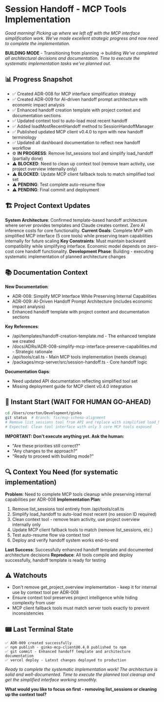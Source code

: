 # Session Handoff - MCP Tools Implementation

*Good morning! Picking up where we left off with the MCP interface simplification work. We've made excellent strategic progress and now need to complete the implementation.*

**BUILDING MODE** - Transitioning from planning → building
*We've completed all architectural decisions and documentation. Time to execute the systematic implementation tasks we've planned out.*

## 📊 Progress Snapshot
- ✅ Created ADR-008 for MCP interface simplification strategy
- ✅ Created ADR-009 for AI-driven handoff prompt architecture with economic impact analysis  
- ✅ Enhanced handoff creation template with project context and documentation sections
- ✅ Updated context tool to auto-load most recent handoff
- ✅ Added loadMostRecentHandoff method to SessionHandoffManager
- ✅ Published updated MCP client v0.4.0 to npm with new handoff terminology
- ✅ Updated all dashboard documentation to reflect new handoff workflow
- ⚙️ **IN PROGRESS**: Remove list_sessions tool and simplify load_handoff (partially done)
- ⚠️ **BLOCKED**: Need to clean up context tool (remove team activity, use project overview internally only)
- ⚠️ **BLOCKED**: Update MCP client fallback tools to match simplified tool set
- ⚠️ **PENDING**: Test complete auto-resume flow
- ⚠️ **PENDING**: Final commit and deployment

## 🏗️ **Project Context Updates**
**System Architecture**: Confirmed template-based handoff architecture where server provides templates and Claude creates context. Zero AI inference costs for core functionality.
**Current Goals**: Complete MVP with simplified MCP interface (5 core tools) while preserving team capabilities internally for future scaling
**Key Constraints**: Must maintain backward compatibility while simplifying interface. Economic model depends on zero-cost core handoff functionality.
**Development Phase**: Building - executing systematic implementation of planned architecture changes

## 📚 **Documentation Context**
**New Documentation**: 
- ADR-008: Simplify MCP Interface While Preserving Internal Capabilities
- ADR-009: AI-Driven Handoff Prompt Architecture (includes economic impact analysis)
- Enhanced handoff template with project context and documentation sections

**Key References**: 
- /api/templates/handoff-creation-template.md - The enhanced template we created
- /docs/ADRs/ADR-008-simplify-mcp-interface-preserve-capabilities.md - Strategic rationale
- /api/tools/call.ts - Main MCP tools implementation (needs cleanup)
- /packages/mcp-server/src/session-handoff.ts - Core handoff logic

**Documentation Gaps**: 
- Need updated API documentation reflecting simplified tool set
- Missing deployment guide for MCP client v0.4.0 integration

## 🎯 Instant Start (WAIT FOR HUMAN GO-AHEAD)
```bash
cd /Users/cnorton/Development/ginko
git status  # Branch: fix/mvp-schema-alignment
# Remove list_sessions tool from API and replace with simplified load_handoff
# Expected: Clean tool interface with only 5 core MCP tools exposed
```

**IMPORTANT: Don't execute anything yet. Ask the human:**
- "Are these priorities still correct?"
- "Any changes to the approach?" 
- "Ready to proceed with building mode?"

## 🔍 Context You Need (for systematic implementation)
**Problem**: Need to complete MCP tools cleanup while preserving internal capabilities per ADR-008
**Implementation Plan**: 
1. Remove list_sessions tool entirely from /api/tools/call.ts
2. Simplify load_handoff to auto-load most recent (no session ID required)
3. Clean context tool - remove team activity, use project overview internally only
4. Update MCP client fallback tools to match (remove list_sessions, etc.)
5. Test auto-resume flow via context tool
6. Deploy and verify handoff system works end-to-end

**Last Success**: Successfully enhanced handoff template and documented architecture decisions
**Reproduce**: All tools compile and deploy successfully, handoff template is ready for testing

## ⚠️ Watchouts
- Don't remove get_project_overview implementation - keep it for internal use by context tool per ADR-008
- Ensure context tool preserves project intelligence while hiding complexity from user
- MCP client fallback tools must match server tools exactly to prevent inconsistencies

## 📟 Last Terminal State
```
✅ ADR-009 created successfully  
✅ npm publish - ginko-mcp-client@0.4.0 published to npm
✅ git commit - Enhanced handoff template and architecture documentation  
✅ vercel deploy - Latest changes deployed to production
```

*Ready to complete the systematic implementation work! The architecture is solid and well-documented. Time to execute the planned tool cleanup and get the simplified interface working smoothly.*

**What would you like to focus on first - removing list_sessions or cleaning up the context tool?**